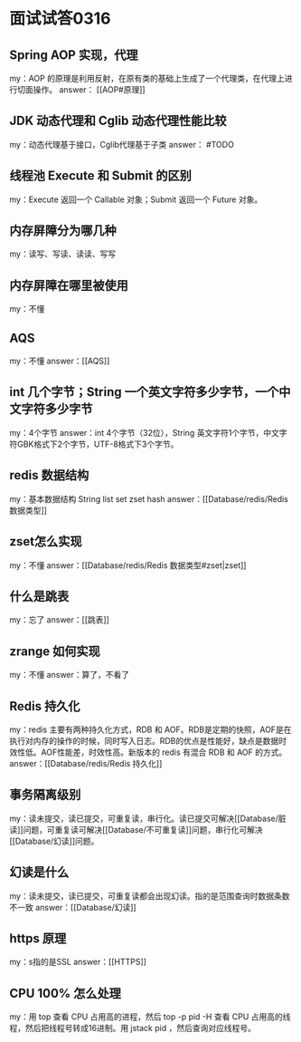 # 面试试答0316

## Spring AOP 实现，代理

my：AOP 的原理是利用反射，在原有类的基础上生成了一个代理类，在代理上进行切面操作。
answer：
[[AOP#原理]]

## JDK 动态代理和 Cglib 动态代理性能比较

my：动态代理基于接口，Cglib代理基于子类
answer：
#TODO 

## 线程池 Execute 和 Submit 的区别

my：Execute 返回一个 Callable 对象；Submit 返回一个 Future 对象。

## 内存屏障分为哪几种

my：读写、写读、读读、写写

## 内存屏障在哪里被使用

my：不懂

## AQS

my：不懂
answer：[[AQS]]

## int 几个字节；String 一个英文字符多少字节，一个中文字符多少字节

my：4个字节
answer：int 4个字节（32位），String 英文字符1个字节，中文字符GBK格式下2个字节，UTF-8格式下3个字节。

## redis 数据结构

my：基本数据结构 String list set zset hash
answer：[[Database/redis/Redis 数据类型]]

## zset怎么实现

my：不懂
answer：[[Database/redis/Redis 数据类型#zset|zset]]

## 什么是跳表

my：忘了
answer：[[跳表]]

## zrange 如何实现

my：不懂
answer：算了，不看了

## Redis 持久化

my：redis 主要有两种持久化方式，RDB 和 AOF。RDB是定期的快照，AOF是在执行对内存的操作的时候，同时写入日志。RDB的优点是性能好，缺点是数据时效性低。AOF性能差，时效性高。新版本的 redis 有混合 RDB 和 AOF 的方式。
answer：[[Database/redis/Redis 持久化]]

## 事务隔离级别

my：读未提交，读已提交，可重复读，串行化。读已提交可解决[[Database/脏读]]问题，可重复读可解决[[Database/不可重复读]]问题，串行化可解决[[Database/幻读]]问题。

## 幻读是什么

my：读未提交，读已提交，可重复读都会出现幻读。指的是范围查询时数据条数不一致
answer：[[Database/幻读]]

## https 原理

my：s指的是SSL
answer：[[HTTPS]]

## CPU 100% 怎么处理

my：用 top 查看 CPU 占用高的进程，然后 top -p pid -H 查看 CPU 占用高的线程，然后把线程号转成16进制。用 jstack pid ，然后查询对应线程号。